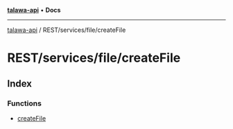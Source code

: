 [**talawa-api**](../../../../README.md) • **Docs**

***

[talawa-api](../../../../modules.md) / REST/services/file/createFile

# REST/services/file/createFile

## Index

### Functions

- [createFile](functions/createFile.md)
